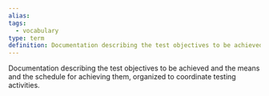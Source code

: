 ```yaml
---
alias: 
tags:
  - vocabulary
type: term
definition: Documentation describing the test objectives to be achieved and the means and the schedule for achieving them, organized to coordinate testing activities.
---
```


Documentation describing the test objectives to be achieved and the means and the schedule for achieving them, organized to coordinate testing activities.